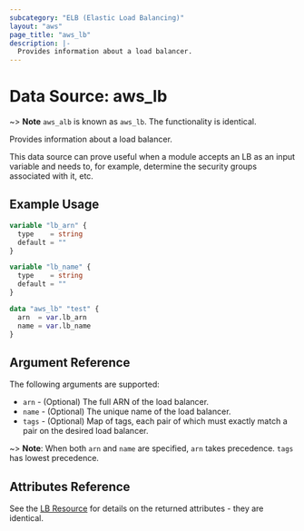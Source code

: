 ```yaml
---
subcategory: "ELB (Elastic Load Balancing)"
layout: "aws"
page_title: "aws_lb"
description: |-
  Provides information about a load balancer.
---
```


# Data Source: aws_lb

~> **Note** `aws_alb` is known as `aws_lb`. The functionality is identical.

Provides information about a load balancer.

This data source can prove useful when a module accepts an LB as an input
variable and needs to, for example, determine the security groups associated
with it, etc.

## Example Usage

```terraform
variable "lb_arn" {
  type    = string
  default = ""
}

variable "lb_name" {
  type    = string
  default = ""
}

data "aws_lb" "test" {
  arn  = var.lb_arn
  name = var.lb_name
}
```

## Argument Reference

The following arguments are supported:

* `arn` - (Optional) The full ARN of the load balancer.
* `name` - (Optional) The unique name of the load balancer.
* `tags` - (Optional) Map of tags, each pair of which must exactly match a pair on the desired load balancer.

~> **Note**: When both `arn` and `name` are specified, `arn` takes precedence. `tags` has lowest precedence.

## Attributes Reference

See the [LB Resource](/docs/providers/aws/r/lb.html) for details on the
returned attributes - they are identical.
